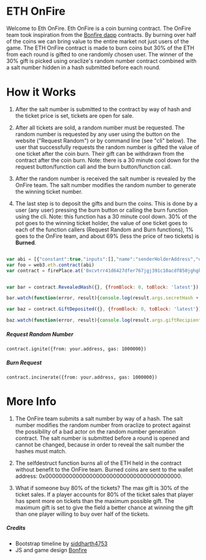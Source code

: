 # ETH OnFire
Welcome to Eth OnFire. Eth OnFire is a coin burning contract. The OnFire team took inspiration from the [Bonfire dapp](https://github.com/BonfireEth/Bonfire-15-I) contracts. By burning over half of the coins we can bring value to the entire market not just users of the game. The ETH OnFire contract is made to burn coins but 30% of the ETH from each round is gifted to one randomly chosen user. The winner of the 30% gift is picked using oraclize's random number contract combined with a salt number hidden in a hash submitted before each round. 

# How it Works
1. After the salt number is submitted to the contract by way of hash and the ticket price is set, tickets are open for sale. 

2. After all tickets are sold, a random number must be requested. The random number is requested by any user using the button on the website ("Request Random") or by command line (see "cli" below). The user that successfully requests the random number is gifted the value of one ticket after the coin burn. Their gift can be withdrawn from the contract after the coin burn. Note: there is a 30 minute cool down for the request button/function call and the burn button/function call.

3. After the random number is received the salt number is revealed by the OnFire team. The salt number modifies the random number to generate the winning ticket number.

4. The last step is to deposit the gifts and burn the coins. This is done by a user (any user) pressing the burn button or calling the burn function using the cli. Note: this function has a 30 minute cool down. 30% of the pot goes to the winning ticket holder, the value of one ticket goes to each of the function callers (Request Random and Burn functions), 1% goes to the OnFire team, and about 69% (less the price of two tickets) is **Burned**.


```javascript

var abi = [{"constant":true,"inputs":[],"name":"senderHolderAddress","outputs":[{"name":"","type":"address"}],"payable":false,"stateMutability":"view","type":"function"},{"constant":true,"inputs":[],"name":"precommitHash","outputs":[{"name":"","type":"bytes32"}],"payable":false,"stateMutability":"view","type":"function"},{"constant":true,"inputs":[],"name":"burnWallet","outputs":[{"name":"","type":"address"}],"payable":false,"stateMutability":"view","type":"function"},{"constant":true,"inputs":[],"name":"prizeAddress","outputs":[{"name":"","type":"address"}],"payable":false,"stateMutability":"view","type":"function"},{"constant":true,"inputs":[],"name":"reward","outputs":[{"name":"","type":"uint256"}],"payable":false,"stateMutability":"view","type":"function"},{"constant":true,"inputs":[],"name":"pastWinnerCounter","outputs":[{"name":"","type":"uint256"}],"payable":false,"stateMutability":"view","type":"function"},{"constant":true,"inputs":[],"name":"messageOut","outputs":[{"name":"","type":"string"}],"payable":false,"stateMutability":"view","type":"function"},{"constant":true,"inputs":[],"name":"ticketCounter","outputs":[{"name":"","type":"uint256"}],"payable":false,"stateMutability":"view","type":"function"},{"constant":false,"inputs":[{"name":"value","type":"uint256"}],"name":"setPrice","outputs":[],"payable":true,"stateMutability":"payable","type":"function"},{"constant":true,"inputs":[],"name":"stage3","outputs":[{"name":"","type":"bool"}],"payable":false,"stateMutability":"view","type":"function"},{"constant":true,"inputs":[],"name":"price","outputs":[{"name":"","type":"uint256"}],"payable":false,"stateMutability":"view","type":"function"},{"constant":true,"inputs":[],"name":"oracleRandomNumber","outputs":[{"name":"","type":"uint256"}],"payable":false,"stateMutability":"view","type":"function"},{"constant":false,"inputs":[{"name":"secretHash","type":"bytes32"}],"name":"submitSecretHash","outputs":[],"payable":false,"stateMutability":"nonpayable","type":"function"},{"constant":false,"inputs":[],"name":"incinerate","outputs":[],"payable":false,"stateMutability":"nonpayable","type":"function"},{"constant":true,"inputs":[],"name":"stage4","outputs":[{"name":"","type":"bool"}],"payable":false,"stateMutability":"view","type":"function"},{"constant":true,"inputs":[{"name":"","type":"uint256"}],"name":"pastWinners","outputs":[{"name":"incinerationTime","type":"uint256"},{"name":"queries","type":"bytes32"},{"name":"winnersAddress","type":"address"},{"name":"prizeAmount","type":"uint256"},{"name":"preHash","type":"bytes32"},{"name":"postTxtOne","type":"string"},{"name":"secretNumber","type":"uint256"},{"name":"postTxtTwo","type":"string"}],"payable":false,"stateMutability":"view","type":"function"},{"constant":true,"inputs":[{"name":"","type":"uint256"}],"name":"pastWinners","outputs":[{"name":"incinerationTime","type":"uint256"},{"name":"winnersAddress","type":"address"},{"name":"prizeAmount","type":"uint256"},{"name":"preHash","type":"bytes32"},{"name":"postTxtOne","type":"string"},{"name":"secretNumber","type":"uint256"},{"name":"postTxtTwo","type":"string"}],"payable":false,"stateMutability":"view","type":"function"},{"constant":true,"inputs":[],"name":"saltNum","outputs":[{"name":"","type":"uint256"}],"payable":false,"stateMutability":"view","type":"function"},{"constant":true,"inputs":[],"name":"stage6","outputs":[{"name":"","type":"bool"}],"payable":false,"stateMutability":"view","type":"function"},{"constant":false,"inputs":[],"name":"ignite","outputs":[],"payable":false,"stateMutability":"nonpayable","type":"function"},{"anonymous":false,"inputs":[{"indexed":false,"name":"burned","type":"uint256"}],"name":"IncinerationComplete","type":"event"},{"payable":true,"stateMutability":"payable","type":"fallback"},{"constant":false,"inputs":[],"name":"withdraw","outputs":[],"payable":false,"stateMutability":"nonpayable","type":"function"},{"anonymous":false,"inputs":[{"indexed":false,"name":"txt","type":"string"}],"name":"Reader","type":"event"},{"anonymous":false,"inputs":[{"indexed":false,"name":"txt","type":"string"},{"indexed":false,"name":"secretHash","type":"bytes32"}],"name":"SaltHashSet","type":"event"},{"anonymous":false,"inputs":[{"indexed":false,"name":"val","type":"uint256"}],"name":"NewPrice","type":"event"},{"anonymous":false,"inputs":[{"indexed":false,"name":"ticketsLeft","type":"uint256"}],"name":"TicketSold","type":"event"},{"anonymous":false,"inputs":[{"indexed":false,"name":"secretHash","type":"bytes32"},{"indexed":false,"name":"textOne","type":"string"},{"indexed":false,"name":"secretNum","type":"uint256"},{"indexed":false,"name":"textTwo","type":"string"}],"name":"RevealedHash","type":"event"}]
var foo = web3.eth.contract(abi)
var contract = firePlace.at('0xcvtrr41d6427dfer767jgj391c10acdf850jghgkdsd')


var bar = contract.RevealedHash({}, {fromBlock: 0, toBlock: 'latest'});

bar.watch(function(error, result){console.log(result.args.secretHash + " " + result.args.textOne + " " + result.args.secretNum + " " + result.args.textTwo)});

var baz = contract.GiftDeposited({}, {fromBlock: 0, toBlock: 'latest'});

baz.watch(function(error, result){console.log(result.args.giftRecipient + " " + result.args.amount)});

```
##### Request Random Number
```
contract.ignite({from: your.address, gas: 1000000})
```
##### Burn Request
```
contract.incinerate({from: your.address, gas: 1000000})
```

# More Info
1. The OnFire team submits a salt number by way of a hash. The salt number modifies the random number from oraclize to protect against the possibility of a bad actor on the random number generation contract. The salt number is submitted before a round is opened and cannot be changed, because in order to reveal the salt number the hashes must match. 

2. The selfdestruct function burns all of the ETH held in the contract without benefit to the OnFire team. Burned coins are sent to the wallet address: 0x0000000000000000000000000000000000000000.

3. What if someone buy 80% of the tickets? The max gift is 30% of the ticket sales. If a player accounts for 80% of the ticket sales that player has spent more on tickets than the maximum possible gift. The maximum gift is set to give the field a better chance at winning the gift than one player willing to buy over half of the tickets. 


##### Credits
* Bootstrap timeline by [siddharth4753](https://bootsnipp.com/snippets/Q0ppE) 
* JS and game design [Bonfire](https://github.com/BonfireEth/Bonfire-15-I)
